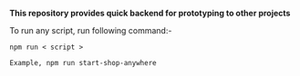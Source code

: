 **This repository provides quick backend for prototyping to other projects**

To run any script, run following command:-

`npm run < script >`

`Example, npm run start-shop-anywhere`